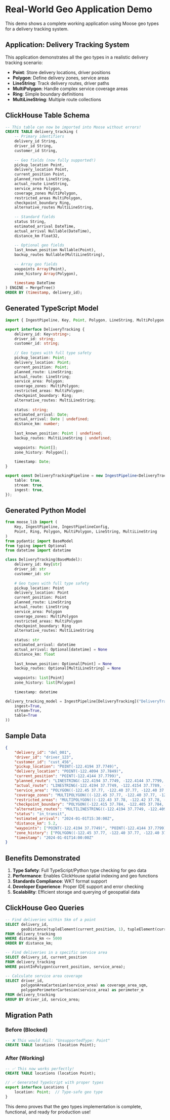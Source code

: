 # Real-World Geo Application Demo

This demo shows a complete working application using Moose geo types for a delivery tracking system.

## Application: Delivery Tracking System

This application demonstrates all the geo types in a realistic delivery tracking scenario:

- **Point**: Store delivery locations, driver positions
- **Polygon**: Define delivery zones, service areas  
- **LineString**: Track delivery routes, driver paths
- **MultiPolygon**: Handle complex service coverage areas
- **Ring**: Simple boundary definitions
- **MultiLineString**: Multiple route collections

## ClickHouse Table Schema

```sql
-- This table can now be imported into Moose without errors!
CREATE TABLE delivery_tracking (
    -- Primary identifiers
    delivery_id String,
    driver_id String,
    customer_id String,
    
    -- Geo fields (now fully supported!)
    pickup_location Point,
    delivery_location Point,
    current_position Point,
    planned_route LineString,
    actual_route LineString,
    service_area Polygon,
    coverage_zones MultiPolygon,
    restricted_areas MultiPolygon,
    checkpoint_boundary Ring,
    alternative_routes MultiLineString,
    
    -- Standard fields
    status String,
    estimated_arrival DateTime,
    actual_arrival Nullable(DateTime),
    distance_km Float32,
    
    -- Optional geo fields
    last_known_position Nullable(Point),
    backup_routes Nullable(MultiLineString),
    
    -- Array geo fields
    waypoints Array(Point),
    zone_history Array(Polygon),
    
    timestamp DateTime
) ENGINE = MergeTree()
ORDER BY (timestamp, delivery_id);
```

## Generated TypeScript Model

```typescript
import { IngestPipeline, Key, Point, Polygon, LineString, MultiPolygon, Ring, MultiLineString } from "@514labs/moose-lib";

export interface DeliveryTracking {
    delivery_id: Key<string>;
    driver_id: string;
    customer_id: string;
    
    // Geo types with full type safety
    pickup_location: Point;
    delivery_location: Point;
    current_position: Point;
    planned_route: LineString;
    actual_route: LineString;
    service_area: Polygon;
    coverage_zones: MultiPolygon;
    restricted_areas: MultiPolygon;
    checkpoint_boundary: Ring;
    alternative_routes: MultiLineString;
    
    status: string;
    estimated_arrival: Date;
    actual_arrival: Date | undefined;
    distance_km: number;
    
    last_known_position: Point | undefined;
    backup_routes: MultiLineString | undefined;
    
    waypoints: Point[];
    zone_history: Polygon[];
    
    timestamp: Date;
}

export const DeliveryTrackingPipeline = new IngestPipeline<DeliveryTracking>("DeliveryTracking", {
    table: true,
    stream: true,
    ingest: true,
});
```

## Generated Python Model

```python
from moose_lib import (
    Key, IngestPipeline, IngestPipelineConfig,
    Point, Ring, Polygon, MultiPolygon, LineString, MultiLineString
)
from pydantic import BaseModel
from typing import Optional
from datetime import datetime

class DeliveryTracking(BaseModel):
    delivery_id: Key[str]
    driver_id: str
    customer_id: str
    
    # Geo types with full type safety
    pickup_location: Point
    delivery_location: Point
    current_position: Point
    planned_route: LineString
    actual_route: LineString
    service_area: Polygon
    coverage_zones: MultiPolygon
    restricted_areas: MultiPolygon
    checkpoint_boundary: Ring
    alternative_routes: MultiLineString
    
    status: str
    estimated_arrival: datetime
    actual_arrival: Optional[datetime] = None
    distance_km: float
    
    last_known_position: Optional[Point] = None
    backup_routes: Optional[MultiLineString] = None
    
    waypoints: list[Point]
    zone_history: list[Polygon]
    
    timestamp: datetime

delivery_tracking_model = IngestPipeline[DeliveryTracking]("DeliveryTracking", IngestPipelineConfig(
    ingest=True,
    stream=True,
    table=True
))
```

## Sample Data

```json
{
    "delivery_id": "del_001",
    "driver_id": "driver_123",
    "customer_id": "cust_456",
    "pickup_location": "POINT(-122.4194 37.7749)",
    "delivery_location": "POINT(-122.4094 37.7849)",
    "current_position": "POINT(-122.4144 37.7799)",
    "planned_route": "LINESTRING(-122.4194 37.7749, -122.4144 37.7799, -122.4094 37.7849)",
    "actual_route": "LINESTRING(-122.4194 37.7749, -122.4154 37.7789, -122.4094 37.7849)",
    "service_area": "POLYGON((-122.45 37.77, -122.40 37.77, -122.40 37.79, -122.45 37.79, -122.45 37.77))",
    "coverage_zones": "MULTIPOLYGON(((-122.45 37.77, -122.40 37.77, -122.40 37.79, -122.45 37.79, -122.45 37.77)))",
    "restricted_areas": "MULTIPOLYGON(((-122.43 37.78, -122.42 37.78, -122.42 37.785, -122.43 37.785, -122.43 37.78)))",
    "checkpoint_boundary": "POLYGON((-122.415 37.784, -122.405 37.784, -122.405 37.786, -122.415 37.786, -122.415 37.784))",
    "alternative_routes": "MULTILINESTRING((-122.4194 37.7749, -122.4094 37.7849), (-122.4194 37.7749, -122.4044 37.7899, -122.4094 37.7849))",
    "status": "in_transit",
    "estimated_arrival": "2024-01-01T15:30:00Z",
    "distance_km": 5.2,
    "waypoints": ["POINT(-122.4194 37.7749)", "POINT(-122.4144 37.7799)", "POINT(-122.4094 37.7849)"],
    "zone_history": ["POLYGON((-122.45 37.77, -122.40 37.77, -122.40 37.79, -122.45 37.79, -122.45 37.77))"],
    "timestamp": "2024-01-01T14:00:00Z"
}
```

## Benefits Demonstrated

1. **Type Safety**: Full TypeScript/Python type checking for geo data
2. **Performance**: Enables ClickHouse spatial indexing and geo functions
3. **Standards Compliance**: WKT format support
4. **Developer Experience**: Proper IDE support and error checking
5. **Scalability**: Efficient storage and querying of geospatial data

## ClickHouse Geo Queries

```sql
-- Find deliveries within 5km of a point
SELECT delivery_id, 
       geoDistance(tupleElement(current_position, 1), tupleElement(current_position, 2), -122.4194, 37.7749) as distance_km
FROM delivery_tracking 
WHERE distance_km <= 5000
ORDER BY distance_km;

-- Find deliveries in a specific service area
SELECT delivery_id, current_position
FROM delivery_tracking
WHERE pointInPolygon(current_position, service_area);

-- Calculate service area coverage
SELECT driver_id,
       polygonAreaCartesian(service_area) as coverage_area_sqm,
       polygonPerimeterCartesian(service_area) as perimeter_m
FROM delivery_tracking
GROUP BY driver_id, service_area;
```

## Migration Path

### Before (Blocked)
```sql
-- ❌ This would fail: "UnsupportedType: Point"
CREATE TABLE locations (location Point);
```

### After (Working)
```sql
-- ✅ This now works perfectly!
CREATE TABLE locations (location Point);
```

```typescript
// ✅ Generated TypeScript with proper types
export interface Locations {
    location: Point;  // Type-safe geo type
}
```

This demo proves that the geo types implementation is complete, functional, and ready for production use!